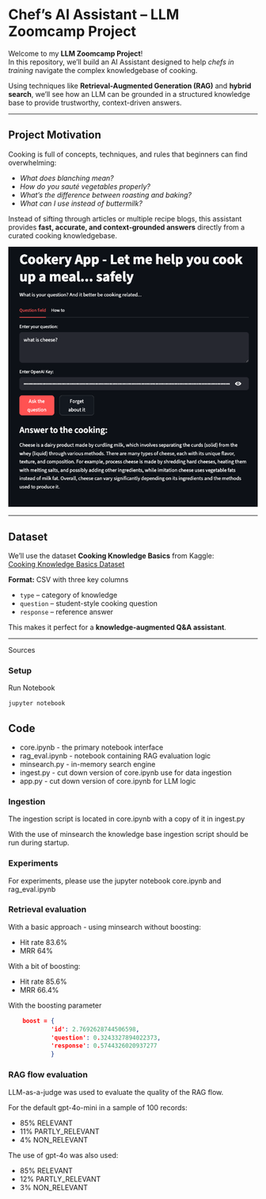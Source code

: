 # Chef’s AI Assistant – LLM Zoomcamp Project  

Welcome to my **LLM Zoomcamp Project**!  
In this repository, we’ll build an AI Assistant designed to help *chefs in training* navigate the complex knowledgebase of cooking.  

Using techniques like **Retrieval-Augmented Generation (RAG)** and **hybrid search**, we’ll see how an LLM can be grounded in a structured knowledge base to provide trustworthy, context-driven answers.  

---

## Project Motivation  

Cooking is full of concepts, techniques, and rules that beginners can find overwhelming:  

- *What does blanching mean?*  
- *How do you sauté vegetables properly?*  
- *What’s the difference between roasting and baking?*  
- *What can I use instead of buttermilk?*  

Instead of sifting through articles or multiple recipe blogs, this assistant provides **fast, accurate, and context-grounded answers** directly from a curated cooking knowledgebase.  

![Screenshot](img/cookery.png)

---

## Dataset  

We’ll use the dataset **Cooking Knowledge Basics** from Kaggle:  
[Cooking Knowledge Basics Dataset](https://www.kaggle.com/datasets/tiyabk/cooking-knowledge-basics)  

**Format:** CSV with three key columns  
- `type` – category of knowledge
- `question` – student-style cooking question  
- `response` – reference answer  

This makes it perfect for a **knowledge-augmented Q&A assistant**.  

---

Sources

### Setup

Run Notebook
```bash
jupyter notebook
```

## Code
- core.ipynb - the primary notebook interface
- rag_eval.ipynb - notebook containing RAG evaluation logic
- minsearch.py - in-memory search engine
- ingest.py - cut down version of core.ipynb use for data ingestion
- app.py - cut down version of core.ipynb for LLM logic

### Ingestion

The ingestion script is located in core.ipynb with a copy of it in ingest.py

With the use of minsearch the knowledge base ingestion script should be run during startup.

### Experiments

For experiments, please use the jupyter notebook core.ipynb and rag_eval.ipynb

### Retrieval evaluation

With a basic approach - using minsearch without boosting:
- Hit rate 83.6%
- MRR 64%

With a bit of boosting:
- Hit rate 85.6%
- MRR 66.4%

With the boosting parameter
```json
    boost = {
            'id': 2.7692628744506598,
            'question': 0.3243327894022373,
            'response': 0.5744326020937277
            }
```

### RAG flow evaluation

LLM-as-a-judge was used to evaluate the quality of the RAG flow.

For the default gpt-4o-mini in a sample of 100 records:
- 85% RELEVANT
- 11% PARTLY_RELEVANT
- 4% NON_RELEVANT

The use of gpt-4o was also used:
- 85% RELEVANT
- 12% PARTLY_RELEVANT
- 3% NON_RELEVANT
